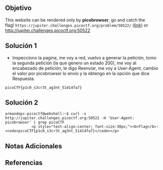 ## Objetivo
This website can be rendered only by **picobrowser**, go and catch the flag! `https://jupiter.challenges.picoctf.org/problem/50522/` ([link](https://jupiter.challenges.picoctf.org/problem/50522/)) or http://jupiter.challenges.picoctf.org:50522
## Solución 1
- Inspecciono la pagina, me voy a red, vuelvo a generar la petición, tomo la segunda petición (la que genero un estado 200), me voy al encabezado de petición, le digo Reenviar, me voy a User-Agent, cambio el valor por picobrowser lo envío y la obtengo en la opción que dice Respuesta.
```
picoCTF{p1c0_s3cr3t_ag3nt_51414fa7}
```
## Solución 2
```
armandopc-picoctf@webshell:~$ curl -s http://jupiter.challenges.picoctf.org:50522 -H 'User-Agent: picobrowser' | grep picoCTF
            <p style="text-align:center; font-size:30px;"><b>Flag</b>: <code>picoCTF{p1c0_s3cr3t_ag3nt_51414fa7}</code></p>
```
## Notas Adicionales
## Referencias